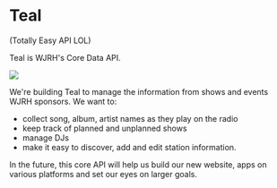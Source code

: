 Teal
====
(Totally Easy API LOL)

Teal is WJRH's Core Data API.

![](http://www.pilotfish-images.co.uk/Pens/Sharpie_Pens/Sharpie_Fine_Aqua3.jpg)

We're building Teal to manage the information from shows and events WJRH sponsors. We want to:
- collect song, album, artist names as they play on the radio
- keep track of planned and unplanned shows
- manage DJs
- make it easy to discover, add and edit station information.

In the future, this core API will help us build our new website, apps on various platforms and set our eyes on larger goals.
